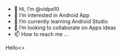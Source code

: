 - 👋 Hi, I’m @vidpe10
- 👀 I’m interested in Android App
- 🌱 I’m currently learning Android Studio
- 💞️ I’m looking to collaborate on Apps ideas
- 📫 How to reach me ...

<!---
vidpe10/vidpe10 is a ✨ special ✨ repository because its `README.md` (this file) appears on your GitHub profile.
You can click the Preview link to take a look at your changes.
--->
<hi>Hello<\>
